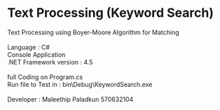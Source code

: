 # Text Processing (Keyword Search)<br>
Text Processing using Boyer-Moore Algorithm for Matching<br>
<br>
Language : C# <br>
Console Application<br>
.NET Framework version : 4.5<br> 
<br>
full Coding on Program.cs <br>
Run file to Test in : bin\Debug\KeywordSearch.exe<br>
<br>
Developer : Maleethip Paladkun 570632104
